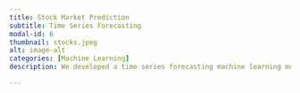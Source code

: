```yaml
---
title: Stock Market Prediction
subtitle: Time Series Forecasting
modal-id: 6
thumbnail: stocks.jpeg
alt: image-alt
categories: [Machine Learning]
description: We developed a time series forecasting machine learning model based on LSTMs (Long Short-term Memory units). Further we used input data from the Nifty50 dataset.

---
```

